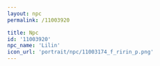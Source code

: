 ```yaml
---
layout: npc
permalink: /11003920

title: Npc
id: '11003920'
npc_name: 'Lilin'
icon_url: 'portrait/npc/11003174_f_ririn_p.png'
---
```

